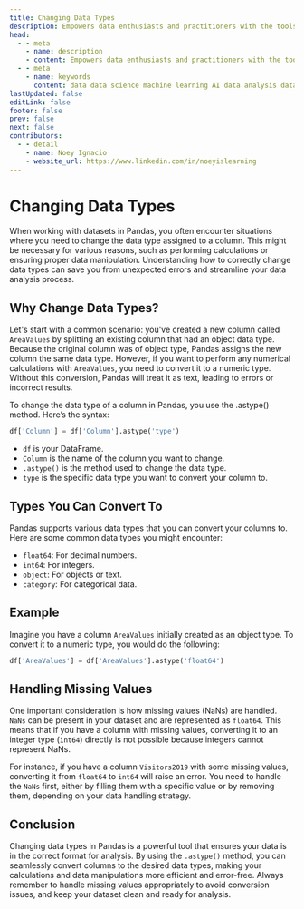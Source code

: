 ```yaml
---
title: Changing Data Types
description: Empowers data enthusiasts and practitioners with the tools and knowledge to unlock the potential of data.
head:
  - - meta
    - name: description
    - content: Empowers data enthusiasts and practitioners with the tools and knowledge to unlock the potential of data.
  - - meta
    - name: keywords
      content: data data science machine learning AI data analysis data-driven data enthusiasts data practitioners
lastUpdated: false
editLink: false
footer: false
prev: false
next: false
contributors:
  - - detail
    - name: Noey Ignacio
    - website_url: https://www.linkedin.com/in/noeyislearning
---
```


# Changing Data Types

When working with datasets in Pandas, you often encounter situations where you need to change the data type assigned to a column. This might be necessary for various reasons, such as performing calculations or ensuring proper data manipulation. Understanding how to correctly change data types can save you from unexpected errors and streamline your data analysis process.

## Why Change Data Types?

Let's start with a common scenario: you've created a new column called `AreaValues` by splitting an existing column that had an object data type. Because the original column was of object type, Pandas assigns the new column the same data type. However, if you want to perform any numerical calculations with `AreaValues`, you need to convert it to a numeric type. Without this conversion, Pandas will treat it as text, leading to errors or incorrect results.

To change the data type of a column in Pandas, you use the .astype() method. Here’s the syntax:

```python
df['Column'] = df['Column'].astype('type')
```

- `df` is your DataFrame.
- `Column` is the name of the column you want to change.
- `.astype()` is the method used to change the data type.
- `type` is the specific data type you want to convert your column to.

## Types You Can Convert To

Pandas supports various data types that you can convert your columns to. Here are some common data types you might encounter:

- `float64`: For decimal numbers.
- `int64`: For integers.
- `object`: For objects or text.
- `category`: For categorical data.

## Example

Imagine you have a column `AreaValues` initially created as an object type. To convert it to a numeric type, you would do the following:

```python
df['AreaValues'] = df['AreaValues'].astype('float64')
```

## Handling Missing Values

One important consideration is how missing values (NaNs) are handled. `NaNs` can be present in your dataset and are represented as `float64`. This means that if you have a column with missing values, converting it to an integer type (`int64`) directly is not possible because integers cannot represent NaNs.

For instance, if you have a column `Visitors2019` with some missing values, converting it from `float64` to `int64` will raise an error. You need to handle the `NaNs` first, either by filling them with a specific value or by removing them, depending on your data handling strategy.

## Conclusion

Changing data types in Pandas is a powerful tool that ensures your data is in the correct format for analysis. By using the `.astype()` method, you can seamlessly convert columns to the desired data types, making your calculations and data manipulations more efficient and error-free. Always remember to handle missing values appropriately to avoid conversion issues, and keep your dataset clean and ready for analysis.
